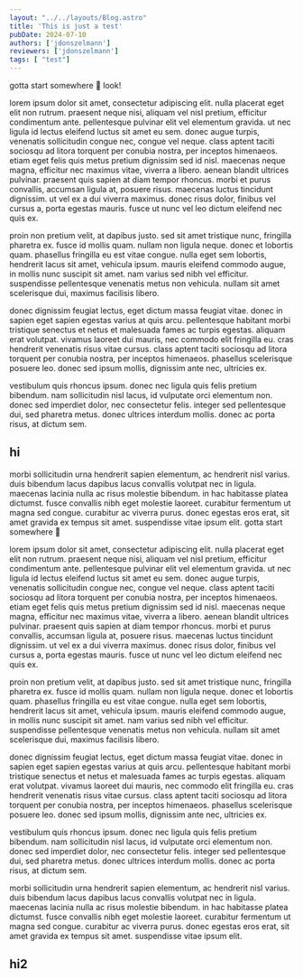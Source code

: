 ```yaml
---
layout: "../../layouts/Blog.astro"
title: 'This is just a test'
pubDate: 2024-07-10
authors: ['jdonszelmann']
reviewers: ['jdonszelmann']
tags: [ "test"]
---
```


gotta start somewhere :shrug:
look!

lorem ipsum dolor sit amet, consectetur adipiscing elit. nulla placerat eget elit non rutrum. praesent neque nisi, aliquam vel nisl pretium, efficitur condimentum ante. pellentesque pulvinar elit vel elementum gravida. ut nec ligula id lectus eleifend luctus sit amet eu sem. donec augue turpis, venenatis sollicitudin congue nec, congue vel neque. class aptent taciti sociosqu ad litora torquent per conubia nostra, per inceptos himenaeos. etiam eget felis quis metus pretium dignissim sed id nisl. maecenas neque magna, efficitur nec maximus vitae, viverra a libero. aenean blandit ultrices pulvinar. praesent quis sapien at diam tempor rhoncus. morbi et purus convallis, accumsan ligula at, posuere risus. maecenas luctus tincidunt dignissim. ut vel ex a dui viverra maximus. donec risus dolor, finibus vel cursus a, porta egestas mauris. fusce ut nunc vel leo dictum eleifend nec quis ex.

proin non pretium velit, at dapibus justo. sed sit amet tristique nunc, fringilla pharetra ex. fusce id mollis quam. nullam non ligula neque. donec et lobortis quam. phasellus fringilla eu est vitae congue. nulla eget sem lobortis, hendrerit lacus sit amet, vehicula ipsum. mauris eleifend commodo augue, in mollis nunc suscipit sit amet. nam varius sed nibh vel efficitur. suspendisse pellentesque venenatis metus non vehicula. nullam sit amet scelerisque dui, maximus facilisis libero.

donec dignissim feugiat lectus, eget dictum massa feugiat vitae. donec in sapien eget sapien egestas varius at quis arcu. pellentesque habitant morbi tristique senectus et netus et malesuada fames ac turpis egestas. aliquam erat volutpat. vivamus laoreet dui mauris, nec commodo elit fringilla eu. cras hendrerit venenatis risus vitae cursus. class aptent taciti sociosqu ad litora torquent per conubia nostra, per inceptos himenaeos. phasellus scelerisque posuere leo. donec sed ipsum mollis, dignissim ante nec, ultricies ex.

vestibulum quis rhoncus ipsum. donec nec ligula quis felis pretium bibendum. nam sollicitudin nisl lacus, id vulputate orci elementum non. donec sed imperdiet dolor, nec consectetur felis. integer sed pellentesque dui, sed pharetra metus. donec ultrices interdum mollis. donec ac porta risus, at dictum sem.

## hi

morbi sollicitudin urna hendrerit sapien elementum, ac hendrerit nisl varius. duis bibendum lacus dapibus lacus convallis volutpat nec in ligula. maecenas lacinia nulla ac risus molestie bibendum. in hac habitasse platea dictumst. fusce convallis nibh eget molestie laoreet. curabitur fermentum ut magna sed congue. curabitur ac viverra purus. donec egestas eros erat, sit amet gravida ex tempus sit amet. suspendisse vitae ipsum elit. 
gotta start somewhere :shrug:

lorem ipsum dolor sit amet, consectetur adipiscing elit. nulla placerat eget elit non rutrum. praesent neque nisi, aliquam vel nisl pretium, efficitur condimentum ante. pellentesque pulvinar elit vel elementum gravida. ut nec ligula id lectus eleifend luctus sit amet eu sem. donec augue turpis, venenatis sollicitudin congue nec, congue vel neque. class aptent taciti sociosqu ad litora torquent per conubia nostra, per inceptos himenaeos. etiam eget felis quis metus pretium dignissim sed id nisl. maecenas neque magna, efficitur nec maximus vitae, viverra a libero. aenean blandit ultrices pulvinar. praesent quis sapien at diam tempor rhoncus. morbi et purus convallis, accumsan ligula at, posuere risus. maecenas luctus tincidunt dignissim. ut vel ex a dui viverra maximus. donec risus dolor, finibus vel cursus a, porta egestas mauris. fusce ut nunc vel leo dictum eleifend nec quis ex.

proin non pretium velit, at dapibus justo. sed sit amet tristique nunc, fringilla pharetra ex. fusce id mollis quam. nullam non ligula neque. donec et lobortis quam. phasellus fringilla eu est vitae congue. nulla eget sem lobortis, hendrerit lacus sit amet, vehicula ipsum. mauris eleifend commodo augue, in mollis nunc suscipit sit amet. nam varius sed nibh vel efficitur. suspendisse pellentesque venenatis metus non vehicula. nullam sit amet scelerisque dui, maximus facilisis libero.

donec dignissim feugiat lectus, eget dictum massa feugiat vitae. donec in sapien eget sapien egestas varius at quis arcu. pellentesque habitant morbi tristique senectus et netus et malesuada fames ac turpis egestas. aliquam erat volutpat. vivamus laoreet dui mauris, nec commodo elit fringilla eu. cras hendrerit venenatis risus vitae cursus. class aptent taciti sociosqu ad litora torquent per conubia nostra, per inceptos himenaeos. phasellus scelerisque posuere leo. donec sed ipsum mollis, dignissim ante nec, ultricies ex.

vestibulum quis rhoncus ipsum. donec nec ligula quis felis pretium bibendum. nam sollicitudin nisl lacus, id vulputate orci elementum non. donec sed imperdiet dolor, nec consectetur felis. integer sed pellentesque dui, sed pharetra metus. donec ultrices interdum mollis. donec ac porta risus, at dictum sem.

morbi sollicitudin urna hendrerit sapien elementum, ac hendrerit nisl varius. duis bibendum lacus dapibus lacus convallis volutpat nec in ligula. maecenas lacinia nulla ac risus molestie bibendum. in hac habitasse platea dictumst. fusce convallis nibh eget molestie laoreet. curabitur fermentum ut magna sed congue. curabitur ac viverra purus. donec egestas eros erat, sit amet gravida ex tempus sit amet. suspendisse vitae ipsum elit. 



## hi2
